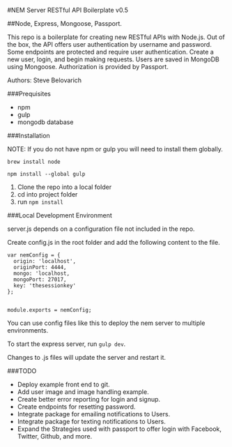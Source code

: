 #NEM Server RESTful API Boilerplate v0.5

##Node, Express, Mongoose, Passport.

This repo is a boilerplate for creating new RESTful APIs with Node.js. Out of the box, the API offers user authentication by username and password. Some endpoints are protected and require user authentication. Create a new user, login, and begin making requests. Users are saved in MongoDB using Mongoose. Authorization is provided by Passport.

Authors: Steve Belovarich

###Prequisites

* npm
* gulp
* mongodb database

###Installation

NOTE: If you do not have npm or gulp you will need to install them globally.

```brew install node```

```npm install --global gulp```


1. Clone the repo into a local folder
2. cd into project folder
3. run `npm install`


###Local Development Environment


server.js depends on a configuration file not included in the repo.

Create config.js in the root folder and add the following content to the file.

```
var nemConfig = {
  origin: 'localhost',
  originPort: 4444,
  mongo: 'localhost,
  mongoPort: 27017,
  key: 'thesessionkey'
};


module.exports = nemConfig;

```

You can use config files like this to deploy the nem server to multiple environments.


To start the express server, run `gulp dev`.

Changes to .js files will update the server and restart it.





###TODO

* Deploy example front end to git.
* Add user image and image handling example.
* Create better error reporting for login and signup.
* Create endpoints for resetting password.
* Integrate package for emailing notifications to Users.
* Integrate package for texting notifications to Users.
* Expand the Strategies used with passport to offer login with Facebook, Twitter, Github, and more.
